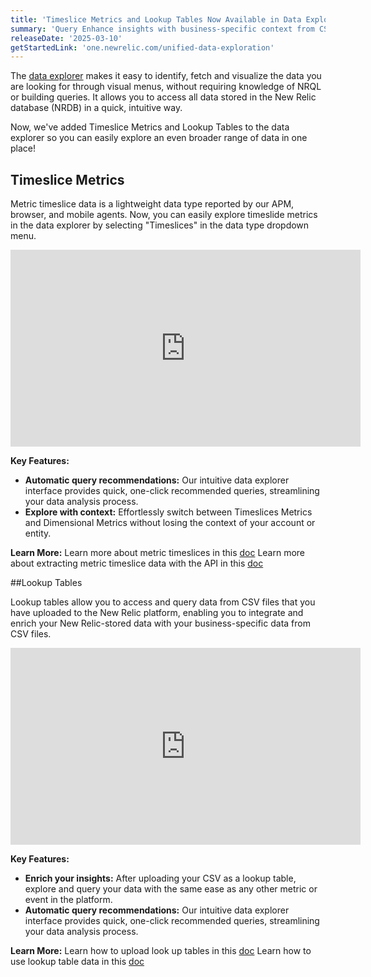 ```yaml
---
title: 'Timeslice Metrics and Lookup Tables Now Available in Data Explorer'
summary: 'Query Enhance insights with business-specific context from CSV files and'
releaseDate: '2025-03-10'
getStartedLink: 'one.newrelic.com/unified-data-exploration'
---
```


The [data explorer](https://docs.newrelic.com/docs/query-your-data/explore-query-data/query-builder/introduction-new-data-explorer/) makes it easy to identify, fetch and visualize the data you are looking for through visual menus, without requiring knowledge of NRQL or building queries. It allows you to access all data stored in the New Relic database (NRDB) in a quick, intuitive way.

Now, we've added Timeslice Metrics and Lookup Tables to the data explorer so you can easily explore an even broader range of data in one place!

## Timeslice Metrics
Metric timeslice data is a lightweight data type reported by our APM, browser, and mobile agents. Now, you can easily explore timeslide metrics in the data explorer by selecting "Timeslices" in the data type dropdown menu.

<iframe width="560" height="315" src="https://fast.wistia.net/embed/iframe/4z9chi0x4c" frameborder="0" allow="accelerometer; autoplay; clipboard-write; encrypted-media; gyroscope; picture-in-picture" allowfullscreen></iframe>

**Key Features:**
- **Automatic query recommendations:** Our intuitive data explorer interface provides quick, one-click recommended queries, streamlining your data analysis process.
- **Explore with context:** Effortlessly switch between Timeslices Metrics and Dimensional Metrics without losing the context of your account or entity.

**Learn More:**
Learn more about metric timeslices in this [doc](https://docs.newrelic.com/docs/data-apis/understand-data/new-relic-data-types/#timeslice-data)
Learn more about extracting metric timeslice data with the API in this [doc](https://docs.newrelic.com/docs/apis/rest-api-v2/basic-functions/extract-metric-timeslice-data/)

##Lookup Tables 

Lookup tables allow you to access and query data from CSV files that you have uploaded to the New Relic platform, enabling you to integrate and enrich your New Relic-stored data with your business-specific data from CSV files.

<iframe width="560" height="315" src="https://fast.wistia.net/embed/iframe/c24shh4c0g" frameborder="0" allow="accelerometer; autoplay; clipboard-write; encrypted-media; gyroscope; picture-in-picture" allowfullscreen></iframe>


**Key Features:**
- **Enrich your insights:** After uploading your CSV as a lookup table, explore and query your data with the same ease as any other metric or event in the platform.
- **Automatic query recommendations:** Our intuitive data explorer interface provides quick, one-click recommended queries, streamlining your data analysis process.

**Learn More:**
Learn how to upload look up tables in this [doc](https://docs.newrelic.com/docs/logs/ui-data/lookup-tables-ui/#requirements)
Learn how to use lookup table data in this [doc](https://docs.newrelic.com/docs/nrql/using-nrql/lookups/)
